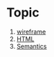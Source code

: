 # Topic
1. [wireframe]( https://yahialabeeb.github.io/read03/wireframe)
2. [HTML](https://yahialabeeb.github.io/read03/HTML)
3. [Semantics](https://yahialabeeb.github.io/read03/Semantics)
